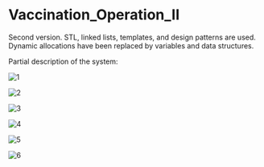 # Vaccination_Operation_II

Second version. STL, linked lists, templates, and design patterns are used. Dynamic allocations have been replaced by variables and data structures.

Partial description of the system:

![1](https://user-images.githubusercontent.com/81565589/177107514-5e3df6c2-06b4-42ab-b289-563a774b83f0.PNG)

![2](https://user-images.githubusercontent.com/81565589/177107753-2a45437b-bc1e-4d71-8d20-117db01a2964.PNG)

![3](https://user-images.githubusercontent.com/81565589/177107810-a48e59be-97a8-4e17-ae8f-0f54c2408f43.PNG)

![4](https://user-images.githubusercontent.com/81565589/177107837-3f7d8796-f238-40f1-aa0d-8ea4deb43f8b.PNG)

![5](https://user-images.githubusercontent.com/81565589/177107863-aadc0904-0509-44a2-a32b-30839647049d.PNG)

![6](https://user-images.githubusercontent.com/81565589/177107902-d8faa813-38a2-4258-b71a-832b1c41f30f.PNG)
